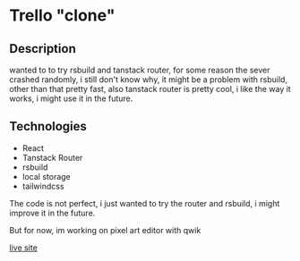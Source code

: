# Trello "clone"

## Description
  wanted to to try rsbuild and tanstack router, for some reason the sever crashed randomly, i still don't know why, it might be a problem with rsbuild, other than that pretty fast, also tanstack router is pretty cool, i like the way it works, i might use it in the future.

## Technologies
  - React
  - Tanstack Router
  - rsbuild
  - local storage
  - tailwindcss


The code is not perfect, i just wanted to try the router and rsbuild, i might improve it in the future.

But for now, im working on pixel art editor with qwik

[live site](https://trello-rsbuild-tanstack.netlify.app/)
